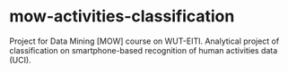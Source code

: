 # mow-activities-classification
Project for Data Mining [MOW] course on WUT-EITI. Analytical project of classification on smartphone-based recognition of human activities data (UCI).
